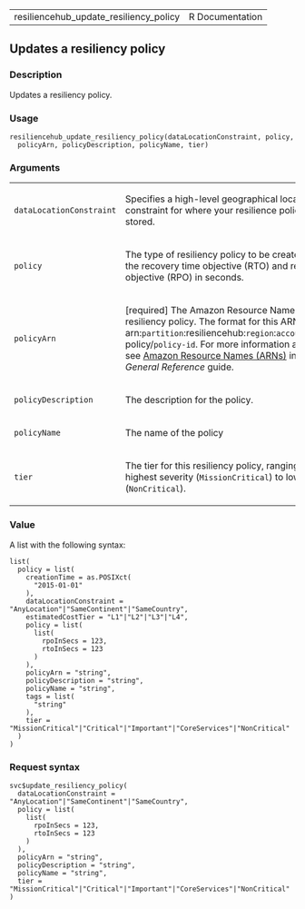 <table style="width: 100%;">
<tbody>
<tr class="odd">
<td>resiliencehub_update_resiliency_policy</td>
<td style="text-align: right;">R Documentation</td>
</tr>
</tbody>
</table>

## Updates a resiliency policy

### Description

Updates a resiliency policy.

### Usage

    resiliencehub_update_resiliency_policy(dataLocationConstraint, policy,
      policyArn, policyDescription, policyName, tier)

### Arguments

<table>
<colgroup>
<col style="width: 35%" />
<col style="width: 65%" />
</colgroup>
<tbody>
<tr class="odd">
<td><code
id="resiliencehub_update_resiliency_policy_:_dataLocationConstraint">dataLocationConstraint</code></td>
<td><p>Specifies a high-level geographical location constraint for where
your resilience policy data can be stored.</p></td>
</tr>
<tr class="even">
<td><code
id="resiliencehub_update_resiliency_policy_:_policy">policy</code></td>
<td><p>The type of resiliency policy to be created, including the
recovery time objective (RTO) and recovery point objective (RPO) in
seconds.</p></td>
</tr>
<tr class="odd">
<td><code
id="resiliencehub_update_resiliency_policy_:_policyArn">policyArn</code></td>
<td><p>[required] The Amazon Resource Name (ARN) of the resiliency
policy. The format for this ARN is:
arn:<code>partition</code>:resiliencehub:<code>region</code>:<code>account</code>:resiliency-policy/<code>policy-id</code>.
For more information about ARNs, see <a
href="https://docs.aws.amazon.com/IAM/latest/UserGuide/reference-arns.html">Amazon
Resource Names (ARNs)</a> in the <em>AWS General Reference</em>
guide.</p></td>
</tr>
<tr class="even">
<td><code
id="resiliencehub_update_resiliency_policy_:_policyDescription">policyDescription</code></td>
<td><p>The description for the policy.</p></td>
</tr>
<tr class="odd">
<td><code
id="resiliencehub_update_resiliency_policy_:_policyName">policyName</code></td>
<td><p>The name of the policy</p></td>
</tr>
<tr class="even">
<td><code
id="resiliencehub_update_resiliency_policy_:_tier">tier</code></td>
<td><p>The tier for this resiliency policy, ranging from the highest
severity (<code>MissionCritical</code>) to lowest
(<code>NonCritical</code>).</p></td>
</tr>
</tbody>
</table>

### Value

A list with the following syntax:

    list(
      policy = list(
        creationTime = as.POSIXct(
          "2015-01-01"
        ),
        dataLocationConstraint = "AnyLocation"|"SameContinent"|"SameCountry",
        estimatedCostTier = "L1"|"L2"|"L3"|"L4",
        policy = list(
          list(
            rpoInSecs = 123,
            rtoInSecs = 123
          )
        ),
        policyArn = "string",
        policyDescription = "string",
        policyName = "string",
        tags = list(
          "string"
        ),
        tier = "MissionCritical"|"Critical"|"Important"|"CoreServices"|"NonCritical"
      )
    )

### Request syntax

    svc$update_resiliency_policy(
      dataLocationConstraint = "AnyLocation"|"SameContinent"|"SameCountry",
      policy = list(
        list(
          rpoInSecs = 123,
          rtoInSecs = 123
        )
      ),
      policyArn = "string",
      policyDescription = "string",
      policyName = "string",
      tier = "MissionCritical"|"Critical"|"Important"|"CoreServices"|"NonCritical"
    )
